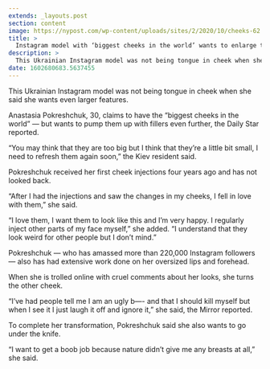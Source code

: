 ```yaml
--- 
extends: _layouts.post 
section: content 
image: https://nypost.com/wp-content/uploads/sites/2/2020/10/cheeks-62.jpg?quality=90&strip=all&w=1200 
title: > 
  Instagram model with ‘biggest cheeks in the world’ wants to enlarge them 
description: > 
  This Ukrainian Instagram model was not being tongue in cheek when she said she wants even larger features.Anastasia Pokreshchuk, 30, claims to have the “biggest cheeks in the world” — but wants to pump them up with fillers even further, the Daily Star reported.Pokreshchuk received her first cheek injections four years ago and has not looked back.“After I had the injections and saw the changes in my cheeks, I fell in love with them,” she said.To complete her transformation, Pokreshchuk said she also wants to go under the knife. 
date: 1602680683.5637455 
--- 
```

This Ukrainian Instagram model was not being tongue in cheek when she said she wants even larger features.

Anastasia Pokreshchuk, 30, claims to have the “biggest cheeks in the world” — but wants to pump them up with fillers even further, the Daily Star reported.

“You may think that they are too big but I think that they’re a little bit small, I need to refresh them again soon,” the Kiev resident said.

Pokreshchuk received her first cheek injections four years ago and has not looked back.

“After I had the injections and saw the changes in my cheeks, I fell in love with them,” she said.

“I love them, I want them to look like this and I’m very happy. I regularly inject other parts of my face myself,” she added. “I understand that they look weird for other people but I don’t mind.”

Pokreshchuk — who has amassed more than 220,000 Instagram followers — also has had extensive work done on her oversized lips and forehead.

When she is trolled online with cruel comments about her looks, she turns the other cheek.

“I’ve had people tell me I am an ugly b—- and that I should kill myself but when I see it I just laugh it off and ignore it,” she said, the Mirror reported.

To complete her transformation, Pokreshchuk said she also wants to go under the knife.

“I want to get a boob job because nature didn’t give me any breasts at all,” she said.